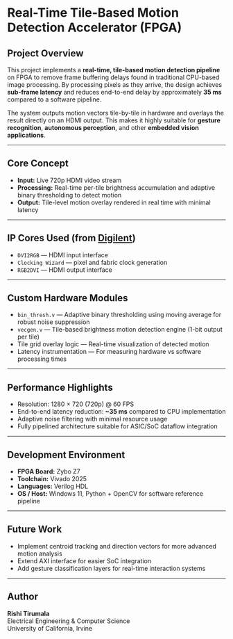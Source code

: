 # Real-Time Tile-Based Motion Detection Accelerator (FPGA)

## Project Overview
This project implements a **real-time, tile-based motion detection pipeline** on FPGA to remove frame buffering delays found in traditional CPU-based image processing. By processing pixels as they arrive, the design achieves **sub-frame latency** and reduces end-to-end delay by approximately **35 ms** compared to a software pipeline.  

The system outputs motion vectors tile-by-tile in hardware and overlays the result directly on an HDMI output. This makes it highly suitable for **gesture recognition**, **autonomous perception**, and other **embedded vision applications**.

---

## Core Concept
- **Input:** Live 720p HDMI video stream  
- **Processing:** Real-time per-tile brightness accumulation and adaptive binary thresholding to detect motion  
- **Output:** Tile-level motion overlay rendered in real time with minimal latency

---

## IP Cores Used (from [Digilent](https://digilent.com))
- `DVI2RGB` — HDMI input interface  
- `Clocking Wizard` — pixel and fabric clock generation  
- `RGB2DVI` — HDMI output interface

---

## Custom Hardware Modules
- `bin_thresh.v` — Adaptive binary thresholding using moving average for robust noise suppression  
- `vecgen.v` — Tile-based brightness motion detection engine (1-bit output per tile)  
- Tile grid overlay logic — Real-time visualization of detected motion  
- Latency instrumentation — For measuring hardware vs software processing times

---

## Performance Highlights
- Resolution: 1280 × 720 (720p) @ 60 FPS  
- End-to-end latency reduction: **~35 ms** compared to CPU implementation  
- Adaptive noise filtering with minimal resource usage  
- Fully pipelined architecture suitable for ASIC/SoC dataflow integration

---

## Development Environment
- **FPGA Board:** Zybo Z7  
- **Toolchain:** Vivado 2025 
- **Languages:** Verilog HDL  
- **OS / Host:** Windows 11, Python + OpenCV for software reference pipeline

---

##  Future Work
- Implement centroid tracking and direction vectors for more advanced motion analysis  
- Extend AXI interface for easier SoC integration  
- Add gesture classification layers for real-time interaction systems

---

##  Author
**Rishi Tirumala**  
Electrical Engineering & Computer Science  
University of California, Irvine
